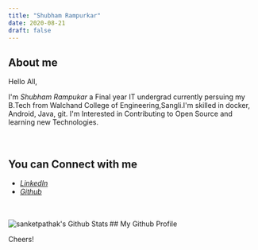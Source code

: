 ```yaml
---
title: "Shubham Rampurkar"
date: 2020-08-21
draft: false
---
```


## About me
Hello All,

  I'm *Shubham Rampukar* a Final year IT undergrad currently persuing my B.Tech from Walchand College of Engineering,Sangli.I'm skilled in docker, Android, Java, git.
  I'm Interested in Contributing to Open Source and learning new Technologies.   
  <br />
  <br />
## You can Connect with me

 - [*LinkedIn*](https://www.linkedin.com/in/shubham-rampurkar-a89315171/)
 - [*Github*](https://github.com/AltCtrlDel1999)

<br />
<br />
## My Github Profile

<img align="left" alt="sanketpathak's Github Stats" src="https://github-readme-stats.codestackr.vercel.app/api?username=AltCtrlDel1999&show_icons=true&hide_border=true&theme=tokyonight" />

Cheers!
